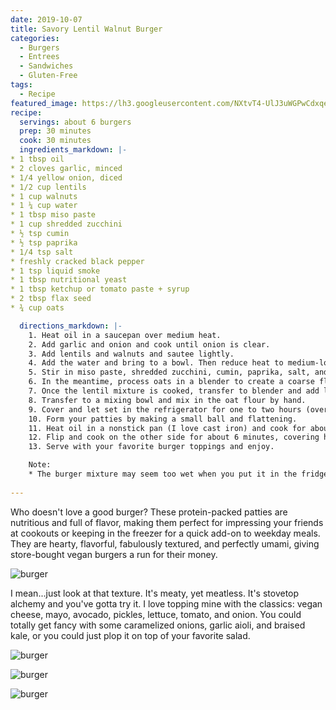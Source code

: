 ```yaml
---
date: 2019-10-07
title: Savory Lentil Walnut Burger 
categories:
  - Burgers
  - Entrees
  - Sandwiches
  - Gluten-Free
tags:
  - Recipe
featured_image: https://lh3.googleusercontent.com/NXtvT4-UlJ3uWGPwCdxqeh-vVJOC4UzJcWhdERXDnfXEI_OTHpdSLOc5NmnV7DBIXsvDAK2Z6jFJxI86026PSRNPPZQ2RfwoGE5PJgw2V587JFaIc2a9nxXkwbJwAH7DXY_vA_dcCPI=w2400 
recipe:
  servings: about 6 burgers
  prep: 30 minutes
  cook: 30 minutes
  ingredients_markdown: |-
* 1 tbsp oil
* 2 cloves garlic, minced
* 1/4 yellow onion, diced
* 1/2 cup lentils
* 1 cup walnuts
* 1 ¼ cup water
* 1 tbsp miso paste
* 1 cup shredded zucchini
* ½ tsp cumin 
* ½ tsp paprika
* 1/4 tsp salt
* freshly cracked black pepper
* 1 tsp liquid smoke
* 1 tbsp nutritional yeast 
* 1 tbsp ketchup or tomato paste + syrup
* 2 tbsp flax seed
* ¾ cup oats

  directions_markdown: |-
    1. Heat oil in a saucepan over medium heat.
    2. Add garlic and onion and cook until onion is clear.
    3. Add lentils and walnuts and sautee lightly.
    4. Add the water and bring to a bowl. Then reduce heat to medium-low.
    5. Stir in miso paste, shredded zucchini, cumin, paprika, salt, and pepper. Cover and continue to cook on medium low until lentils are soft (about 15 minutes).
    6. In the meantime, process oats in a blender to create a coarse flour. Transfer to a bowl and set aside.
    7. Once the lentil mixture is cooked, transfer to blender and add liquid smoke, nutritional yeast, ketchup, and flax seeds. Pulse mixture so that it is thoroughly combined, but not a puree. It should still be very textured.
    8. Transfer to a mixing bowl and mix in the oat flour by hand.
    9. Cover and let set in the refrigerator for one to two hours (overnight is fine too).
    10. Form your patties by making a small ball and flattening.
    11. Heat oil in a nonstick pan (I love cast iron) and cook for about 6 minutes (it should be brown on the bottom and easy to lift off the pan with a spatula).
    12. Flip and cook on the other side for about 6 minutes, covering halfway through.
    13. Serve with your favorite burger toppings and enjoy.

    Note:
    * The burger mixture may seem too wet when you put it in the fridge, but the moisture will absorb as it sits. You can add more oat flour if needed when it comes out, but be careful not too add too much flour or they will become very dry when cooked.
    
---
```

Who doesn't love a good burger? These protein-packed patties are nutritious and full of flavor, making them perfect for impressing your friends at cookouts or keeping in the freezer for a quick add-on to weekday meals. They are hearty, flavorful, fabulously textured, and perfectly umami, giving store-bought vegan burgers a run for their money. 

![burger](https://lh3.googleusercontent.com/DEqXx22--i7EBmi2RXGM3nTyFH4xSnuRuJNt4pzKYlsYet8MYrpSVoAq_kC2Csk8KeYfekpy1D48Oq_Z2p0OHrquBv45ktgQ80CTVK36f9l4yBH8fXVpVy7Ww_t3fQHHxKThRxKpvGo=w2400)

I mean...just look at that texture. It's meaty, yet meatless. It's stovetop alchemy and you've gotta try it. I love topping mine with the classics: vegan cheese, mayo, avocado, pickles, lettuce, tomato, and onion. You could totally get fancy with some caramelized onions, garlic aioli, and braised kale, or you could just plop it on top of your favorite salad.

![burger](https://lh3.googleusercontent.com/hLEjIVaBQ9TFLM-AEcu6eKGXStkpINnVPpgJUK2NNfnx2c8jDCc7oVd9MJdPRFBZ6arLVOZUNv_NxTa4pGxulgqknrVWI9B6WANqbBEWFeoKyH5K4Ce_8IaDlQQgaTP4UEFt_MxpDqA=w2400)

![burger](https://lh3.googleusercontent.com/vByb7MFWOXR0oSXnHUV8pv4PDrfg7mkaegOqVk9qd6jSmkMXwf-6TIeeioGcl-zthOLcPsZro5y-lVr_nyNo12BuzEMToYhm_PSXqUKvln-lOHQ_Q-vlCOFT_M-4UkSpK_WPilDzDBE=w2400)

![burger](https://lh3.googleusercontent.com/NXtvT4-UlJ3uWGPwCdxqeh-vVJOC4UzJcWhdERXDnfXEI_OTHpdSLOc5NmnV7DBIXsvDAK2Z6jFJxI86026PSRNPPZQ2RfwoGE5PJgw2V587JFaIc2a9nxXkwbJwAH7DXY_vA_dcCPI=w2400)